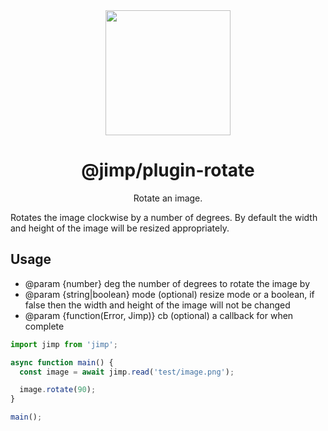 <div align="center">
  <a href="https://intuit.github.io/Ignite/">
    <img width="200" height="200"
      src="https://s3.amazonaws.com/pix.iemoji.com/images/emoji/apple/ios-11/256/crayon.png">
  </a>
  <h1>@jimp/plugin-rotate</h1>
  <p>Rotate an image.</p>
</div>

Rotates the image clockwise by a number of degrees. By default the width and height of the image will be resized appropriately.

## Usage

- @param {number} deg the number of degrees to rotate the image by
- @param {string|boolean} mode (optional) resize mode or a boolean, if false then the width and height of the image will not be changed
- @param {function(Error, Jimp)} cb (optional) a callback for when complete

```js
import jimp from 'jimp';

async function main() {
  const image = await jimp.read('test/image.png');

  image.rotate(90);
}

main();
```
